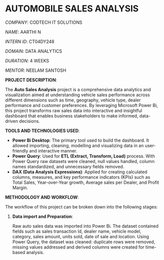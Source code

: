 # AUTOMOBILE SALES ANALYSIS

_COMPANY_: CODTECH IT SOLUTIONS

_NAME_: AARTHI N

_INTERN ID_: CT04DY248

_DOMAIN_: DATA ANALYTICS

_DURATION_: 4 WEEKS

_MENTOR_: NEELAM SANTOSH

**PROJECT DESCRIPTION**:

The **Auto Sales Analysis** project is a comprehensive data analytics and visualization aimed at understanding vehicle sales performance across different dimensions such as time, geography, vehicle type, dealer performance and customer preferences. By leveraging Microsoft Power Bi, this project transforms raw sales data into interactive and insightful dashboard that enables business stakeholders to make informed, data-driven decisions.

**TOOLS AND TECHNOLOGIES USED**:

  * **Power Bi Desktop**: The primary tool used to build the dashboard. It allowed importing, cleaning, modelling and visualizing data in an user-friendly and interactive manner.
  * **Power Query**: Used for **ETL (Extract, Transform, Load)** process. With Power Query raw datasets were cleaned, null values handled, column names standardized, and unnecessary fields removed.
  * **DAX (Data Analysis Expressions)**: Applied for creating calculated columns, measures, and key performance indicators (KPIs) such as Total Sales, Year-over-Year growth, Average sales per Dealer, and Profit Margin.

**METHODOLOGY AND WORKFLOW**:

The workflow of this project can be broken down into the following stages:

  1. **Data import and Preparation**:

     Raw auto sales data was imported into Power Bi. The dataset contained fields such as sales transaction Id, dealer name, vehicle model, category, sales amount, units sold, date of sale and location. Using Power Query, the dataset was cleaned: duplicate rows were removed, missing values addressed and derived columns were created for time-based analysis.
